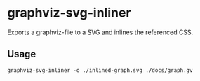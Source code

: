 graphviz-svg-inliner
====================

Exports a graphviz-file to a SVG and inlines the referenced CSS.

Usage
-----

```
graphviz-svg-inliner -o ./inlined-graph.svg ./docs/graph.gv
```
